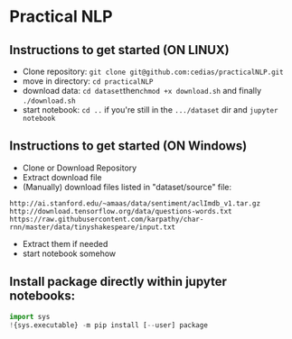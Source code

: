 # Practical NLP

## Instructions to get started (ON LINUX)

- Clone repository: `git clone git@github.com:cedias/practicalNLP.git`
- move in directory: `cd practicalNLP`
- download data: `cd dataset`then`chmod +x download.sh` and finally `./download.sh`
- start notebook: `cd ..` if you're still in the  `.../dataset` dir and `jupyter notebook`

## Instructions to get started (ON Windows)

- Clone or Download Repository
- Extract download file
- (Manually) download files listed in "dataset/source" file:

```
http://ai.stanford.edu/~amaas/data/sentiment/aclImdb_v1.tar.gz
http://download.tensorflow.org/data/questions-words.txt
https://raw.githubusercontent.com/karpathy/char-rnn/master/data/tinyshakespeare/input.txt
```

- Extract them if needed
- start notebook somehow

##  Install package directly within jupyter notebooks:

```python
import sys
!{sys.executable} -m pip install [--user] package
```
